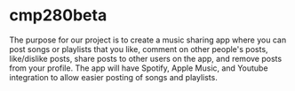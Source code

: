 # cmp280beta
The purpose for our project is to create a music sharing app where you can post songs or playlists that you like, comment on other people's posts, like/dislike posts, share posts to other users on the app, and remove posts from your profile. The app will have Spotify, Apple Music, and Youtube integration to allow easier posting of songs and playlists.
